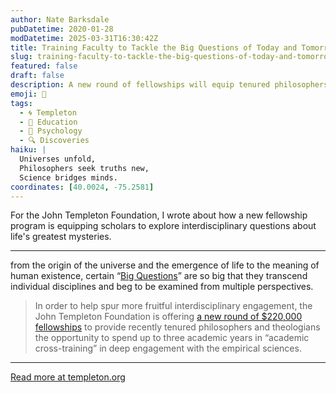 ```yaml
---
author: Nate Barksdale
pubDatetime: 2020-01-28
modDatetime: 2025-03-31T16:30:42Z
title: Training Faculty to Tackle the Big Questions of Today and Tomorrow
slug: training-faculty-to-tackle-the-big-questions-of-today-and-tomorrow
featured: false
draft: false
description: A new round of fellowships will equip tenured philosophers and theologians to dive deeply into the empirical sciences
emoji: 🧠
tags:
  - 🌀 Templeton
  - 🏫 Education
  - 🧠 Psychology
  - 🔍 Discoveries
haiku: |
  Universes unfold,  
  Philosophers seek truths new,  
  Science bridges minds.
coordinates: [40.0024, -75.2581]
---
```


For the John Templeton Foundation, I wrote about how a new fellowship program is equipping scholars to explore interdisciplinary questions about life's greatest mysteries.

---

from the origin of the universe and the emergence of life to the meaning of human existence, certain “[Big Questions](https://www.templeton.org/funding-areas/science-big-questions)” are so big that they transcend individual disciplines and beg to be examined from multiple perspectives.

> In order to help spur more fruitful interdisciplinary engagement, the John Templeton Foundation is offering [a new round of $220,000 fellowships](https://www.templeton.org/internal-competiton-fund/academic-cross-training-fellowship-2020) to provide recently tenured philosophers and theologians the opportunity to spend up to three academic years in “academic cross-training” in deep engagement with the empirical sciences.

---

[Read more at templeton.org](https://www.templeton.org/news/training-faculty-to-tackle-the-big-questions-of-today-and-tomorrow)
